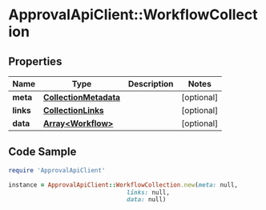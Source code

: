 # ApprovalApiClient::WorkflowCollection

## Properties

Name | Type | Description | Notes
------------ | ------------- | ------------- | -------------
**meta** | [**CollectionMetadata**](CollectionMetadata.md) |  | [optional] 
**links** | [**CollectionLinks**](CollectionLinks.md) |  | [optional] 
**data** | [**Array&lt;Workflow&gt;**](Workflow.md) |  | [optional] 

## Code Sample

```ruby
require 'ApprovalApiClient'

instance = ApprovalApiClient::WorkflowCollection.new(meta: null,
                                 links: null,
                                 data: null)
```


